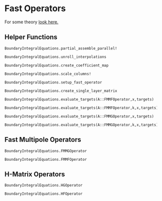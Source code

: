 # Fast Operators

For some theory [look here.](theory_background.md#The-Fast-Multipole-Method-and-BEM)

## Helper Functions
```@docs
BoundaryIntegralEquations.partial_assemble_parallel!
```

```@docs
BoundaryIntegralEquations.unroll_interpolations
```

```@docs
BoundaryIntegralEquations.create_coefficient_map
```

```@docs
BoundaryIntegralEquations.scale_columns!
```

```@docs
BoundaryIntegralEquations.setup_fast_operator
```

```@docs
BoundaryIntegralEquations.create_single_layer_matrix
```

```@docs
BoundaryIntegralEquations.evaluate_targets(A::FMMFOperator,x,targets)
```

```@docs
BoundaryIntegralEquations.evaluate_targets(A::FMMFOperator,k,x,targets)
```

```@docs
BoundaryIntegralEquations.evaluate_targets(A::FMMGOperator,x,targets)
```

```@docs
BoundaryIntegralEquations.evaluate_targets(A::FMMGOperator,k,x,targets)
```

## Fast Multipole Operators

```@docs
BoundaryIntegralEquations.FMMGOperator
```

```@docs
BoundaryIntegralEquations.FMMFOperator
```

## H-Matrix Operators
```@docs
BoundaryIntegralEquations.HGOperator
```

```@docs
BoundaryIntegralEquations.HFOperator
```
